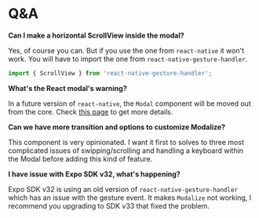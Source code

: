 # Q&A

**Can I make a horizontal ScrollView inside the modal?**

Yes, of course you can. But if you use the one from `react-native` it won't work. You will have to import the one from `react-native-gesture-handler`.

```jsx
import { ScrollView } from 'react-native-gesture-handler';
```

**What's the React modal's warning?**

In a future version of `react-native`, the `Modal` component will be moved out from the core. Check [this page](/EXAMPLES.md) to get more details.

**Can we have more transition and options to customize Modalize?**

This component is very opinionated. I want it first to solves to three most complicated issues of swipping/scrolling and handling a keyboard within the Modal before adding this kind of feature.

**I have issue with Expo SDK v32, what's happening?**

Expo SDK v32 is using an old version of `react-native-gesture-handler` which has an issue with the gesture event. It makes `Modalize` not working, I recommend you upgrading to SDK v33 that fixed the problem.

